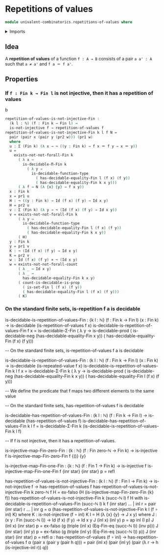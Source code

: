 # Repetitions of values

```agda
module univalent-combinatorics.repetitions-of-values where
```

<details><summary>Imports</summary>

```agda
open import foundation.repetitions-of-values public

open import elementary-number-theory.natural-numbers
open import elementary-number-theory.well-ordering-principle-standard-finite-types

open import foundation.cartesian-product-types
open import foundation.decidable-types
open import foundation.functions
open import foundation.functoriality-dependent-pair-types
open import foundation.identity-types
open import foundation.injective-maps
open import foundation.negation

open import univalent-combinatorics.decidable-propositions
open import univalent-combinatorics.decidable-dependent-function-types
open import univalent-combinatorics.decidable-dependent-pair-types
open import univalent-combinatorics.dependent-pair-types
open import univalent-combinatorics.equality-standard-finite-types
open import univalent-combinatorics.standard-finite-types
```

</details>

## Idea

A **repetition of values** of a function `f : A → B` consists of a pair `a a' : A` such that `a ≠ a'` and `f a ＝ f a'`.

## Properties

### If `f : Fin k → Fin l` is not injective, then it has a repetition of values
b

```agda
repetition-of-values-is-not-injective-Fin :
  (k l : ℕ) (f : Fin k → Fin l) →
  is-not-injective f → repetition-of-values f
repetition-of-values-is-not-injective-Fin k l f N =
  pair (pair x (pair y (pr2 w))) (pr1 w)
  where
  u : Σ (Fin k) (λ x → ¬ ((y : Fin k) → f x ＝ f y → x ＝ y))
  u =
    exists-not-not-forall-Fin k
      ( λ x →
        is-decidable-Π-Fin k
          ( λ y →
            is-decidable-function-type
              ( has-decidable-equality-Fin l (f x) (f y))
              ( has-decidable-equality-Fin k x y)))
      ( λ f → N (λ {x} {y} → f x y))
  x : Fin k
  x = pr1 u
  H : ¬ ((y : Fin k) → Id (f x) (f y) → Id x y)
  H = pr2 u
  v : Σ (Fin k) (λ y → ¬ (Id (f x) (f y) → Id x y))
  v = exists-not-not-forall-Fin k
      ( λ y →
        is-decidable-function-type
          ( has-decidable-equality-Fin l (f x) (f y))
          ( has-decidable-equality-Fin k x y))
      ( H)
  y : Fin k
  y = pr1 v
  K : ¬ (Id (f x) (f y) → Id x y)
  K = pr2 v
  w : Id (f x) (f y) × ¬ (Id x y)
  w = exists-not-not-forall-count
      ( λ _ → Id x y)
      ( λ _ →
        has-decidable-equality-Fin k x y)
      ( count-is-decidable-is-prop
        ( is-set-Fin l (f x) (f y))
        ( has-decidable-equality-Fin l (f x) (f y)))
      ( K)
```

### On the standard finite sets, is-repetition f a is decidable

is-decidable-is-repetition-of-values-Fin :
  {k l : ℕ} (f : Fin k → Fin l) (x : Fin k) →
  is-decidable (is-repetition-of-values f x)
is-decidable-is-repetition-of-values-Fin f x =
  is-decidable-Σ-Fin
    ( λ y →
      is-decidable-prod
        ( is-decidable-neg (has-decidable-equality-Fin x y))
        ( has-decidable-equality-Fin (f x) (f y)))


-- On the standard finite sets, is-repetition-of-values f a is decidable

is-decidable-is-repetition-of-values-Fin :
  (k l : ℕ) (f : Fin k → Fin l) (x : Fin k) → is-decidable (is-repeated-value f x)
is-decidable-is-repetition-of-values-Fin k l f x =
  is-decidable-Σ-Fin k
    ( λ y →
      is-decidable-prod
        ( is-decidable-neg (has-decidable-equality-Fin k x y))
        ( has-decidable-equality-Fin l (f x) (f y)))

-- We define the predicate that f maps two different elements to the same value

-- On the standard finite sets, has-repetition-of-values f is decidable

is-decidable-has-repetition-of-values-Fin :
  (k l : ℕ) (f : Fin k → Fin l) → is-decidable (has-repetition-of-values f)
is-decidable-has-repetition-of-values-Fin k l f =
  is-decidable-Σ-Fin k (is-decidable-is-repetition-of-values-Fin k l f)

-- If f is not injective, then it has a repetition-of-values.

is-injective-map-Fin-zero-Fin :
  {k : ℕ} (f : Fin zero-ℕ → Fin k) → is-injective f
is-injective-map-Fin-zero-Fin f {()} {y}

is-injective-map-Fin-one-Fin :
  {k : ℕ} (f : Fin 1 → Fin k) → is-injective f
is-injective-map-Fin-one-Fin f {inr star} {inr star} p = refl

has-repetition-of-values-is-not-injective-Fin :
  (k l : ℕ) (f : Fin l → Fin k) → is-not-injective f → has-repetition-of-values f
has-repetition-of-values-is-not-injective-Fin k zero-ℕ f H =
  ex-falso (H (is-injective-map-Fin-zero-Fin {k} f))
has-repetition-of-values-is-not-injective-Fin k (succ-ℕ l) f H with
  is-decidable-is-repetition-of-values-Fin (succ-ℕ l) k f (inr star)
... | inl r = pair (inr star) r
... | inr g = α (has-repetition-of-values-is-not-injective-Fin k l (f ∘ inl) K)
  where
  K : is-not-injective (f ∘ inl)
  K I = H (λ {x} {y} → J x y)
    where
    J : (x y : Fin (succ-ℕ l)) → Id (f x) (f y) → Id x y
    J (inl x) (inl y) p = ap inl (I p)
    J (inl x) (inr star) p =
      ex-falso (g (triple (inl x) (Eq-Fin-eq (succ-ℕ l)) (inv p)))
    J (inr star) (inl y) p =
      ex-falso (g (triple (inl y) (Eq-Fin-eq (succ-ℕ l)) p))
    J (inr star) (inr star) p = refl
  α : has-repetition-of-values (f ∘ inl) → has-repetition-of-values f
  α (pair x (pair y (pair h q))) =
    pair (inl x) (pair (inl y) (pair (λ r → h (is-injective-inl r)) q))
